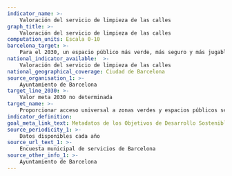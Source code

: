 ```yaml
---
indicator_name: >-
    Valoración del servicio de limpieza de las calles
graph_title: >-
    Valoración del servicio de limpieza de las calles
computation_units: Escala 0-10
barcelona_target: >-
    Para el 2030, un espacio público más verde, más seguro y más jugable
national_indicator_available:  >-
    Valoración del servicio de limpieza de las calles
national_geographical_coverage: Ciudad de Barcelona 
source_organisation_1: >-
    Ayuntamiento de Barcelona
target_line_2030: >-
    Valor meta 2030 no determinada
target_name: >-
    Proporcionar acceso universal a zonas verdes y espacios públicos seguros, inclusivos y accesibles, en particular para las mujeres, los niños y niñas, las personas mayores y las personas con discapacidad
indicator_definition:
goal_meta_link_text: Metadatos de los Objetivos de Desarrollo Sostenible de las Naciones Unidas (pdf 894kB)
source_periodicity_1: >-
    Datos disponibles cada año
source_url_text_1: >-
    Encuesta municipal de servicios de Barcelona
source_other_info_1: >-
    Ayuntamiento de Barcelona
---
```

